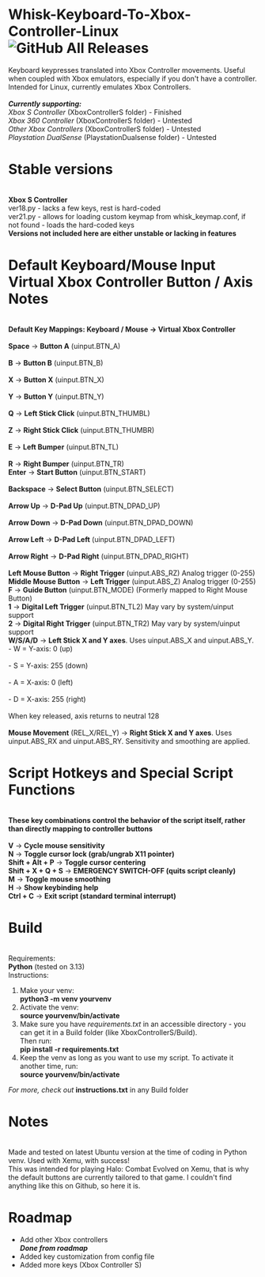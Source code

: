 # Whisk-Keyboard-To-Xbox-Controller-Linux ![GitHub All Releases](https://img.shields.io/github/downloads/C0m3b4ck/Whisk-Keyboard-To-Xbox-Controller-Linux/total)
Keyboard keypresses translated into Xbox Controller movements. Useful when coupled with Xbox emulators, especially if you don't have a controller. Intended for Linux, currently emulates Xbox Controllers.
<br>
<br>***Currently supporting:***
<br>*Xbox S Controller* (XboxControllerS folder) - Finished
<br>*Xbox 360 Controller* (XboxControllerS folder) - Untested
<br>*Other Xbox Controllers* (XboxControllerS folder) - Untested
<br>*Playstation DualSense* (PlaystationDualsense folder) - Untested

# Stable versions
<br>**Xbox S Controller**
<br>ver18.py - lacks a few keys, rest is hard-coded
<br>ver21.py - allows for loading custom keymap from whisk_keymap.conf, if not found - loads the hard-coded keys
<br>**Versions not included here are either unstable or lacking in features**

# Default Keyboard/Mouse Input	Virtual Xbox Controller Button / Axis	Notes
<br>**Default Key Mappings: Keyboard / Mouse → Virtual Xbox Controller**
<br>
<br>**Space**	-> **Button A** (uinput.BTN_A)	
<br>**B**	-> **Button B** (uinput.BTN_B)	
<br>**X**	-> **Button X** (uinput.BTN_X)	
<br>**Y** -> **Button Y** (uinput.BTN_Y)	
<br>**Q** -> **Left Stick Click** (uinput.BTN_THUMBL)	
<br>**Z**	-> **Right Stick Click** (uinput.BTN_THUMBR)	
<br>**E**	-> **Left Bumper** (uinput.BTN_TL)	
<br>**R**	-> **Right Bumper** (uinput.BTN_TR)	
<br>**Enter**	-> **Start Button** (uinput.BTN_START)	
<br>**Backspace**	-> **Select Button** (uinput.BTN_SELECT)	
<br>**Arrow Up**	-> **D-Pad Up** (uinput.BTN_DPAD_UP)	
<br>**Arrow Down**	-> **D-Pad Down** (uinput.BTN_DPAD_DOWN)	
<br>**Arrow Left**	-> **D-Pad Left** (uinput.BTN_DPAD_LEFT)	
<br>**Arrow Right**	-> **D-Pad Right** (uinput.BTN_DPAD_RIGHT)	
<br>**Left Mouse Button**	-> **Right Trigger** (uinput.ABS_RZ)	Analog trigger (0-255)
<br>**Middle Mouse Button**	-> **Left Trigger** (uinput.ABS_Z)	Analog trigger (0-255)
<br>**F**	-> **Guide Button** (uinput.BTN_MODE)	(Formerly mapped to Right Mouse Button)
<br>**1**	-> **Digital Left Trigger** (uinput.BTN_TL2)	May vary by system/uinput support
<br>**2** -> **Digital Right Trigger** (uinput.BTN_TR2)	May vary by system/uinput support
<br>**W/S/A/D** -> 	**Left Stick X and Y axes**. Uses uinput.ABS_X and uinput.ABS_Y.
<br>	- W = Y-axis: 0 (up)	
<br>	- S = Y-axis: 255 (down)	
<br>	- A = X-axis: 0 (left)	
<br>	- D = X-axis: 255 (right)	
<br>	When key released, axis returns to neutral 128	
<br>**Mouse Movement** (REL_X/REL_Y) -> **Right Stick X and Y axes**. Uses uinput.ABS_RX and uinput.ABS_RY. Sensitivity and smoothing are applied.

# Script Hotkeys and Special Script Functions
<br>**These key combinations control the behavior of the script itself, rather than directly mapping to controller buttons**
<br>
<br>**V**	-> **Cycle mouse sensitivity**
<br>**N**	-> **Toggle cursor lock (grab/ungrab X11 pointer)**
<br>**Shift + Alt + P**	-> **Toggle cursor centering**
<br>**Shift + X + Q + S**	-> **EMERGENCY SWITCH-OFF (quits script cleanly)**
<br>**M**	-> **Toggle mouse smoothing**
<br>**H**	-> **Show keybinding help**
<br>**Ctrl + C** -> **Exit script (standard terminal interrupt)**

# Build
<br>Requirements:
<br>**Python** (tested on 3.13)
<br>Instructions:
1. Make your venv:
<br>**python3 -m venv yourvenv**
2. Activate the venv:
<br>**source yourvenv/bin/activate**
3. Make sure you have *requirements.txt* in an accessible directory - you can get it in a Build folder (like XboxControllerS/Build). <br>Then run:
<br>**pip install -r requirements.txt**
4. Keep the venv as long as you want to use my script. To activate it another time, run:
<br>**source yourvenv/bin/activate**

*For more, check out* **instructions.txt** in any Build folder </a>


# Notes
<br>Made and tested on latest Ubuntu version at the time of coding in Python venv. Used with Xemu, with success!
<br>This was intended for playing Halo: Combat Evolved on Xemu, that is why the default buttons are currently tailored to that game. I couldn't find anything like this on Github, so here it is.

# Roadmap
* Add other Xbox controllers
<br>***Done from roadmap***
* Added key customization from config file
* Added more keys (Xbox Controller S)
